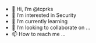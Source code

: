 - 👋 Hi, I’m @tcprks
- 👀 I’m interested in Security
- 🌱 I’m currently learning 
- 💞️ I’m looking to collaborate on ...
- 📫 How to reach me ...

<!---
tcprks/tcprks is a ✨ special ✨ repository because its `README.md` (this file) appears on your GitHub profile.
You can click the Preview link to take a look at your changes.
--->
